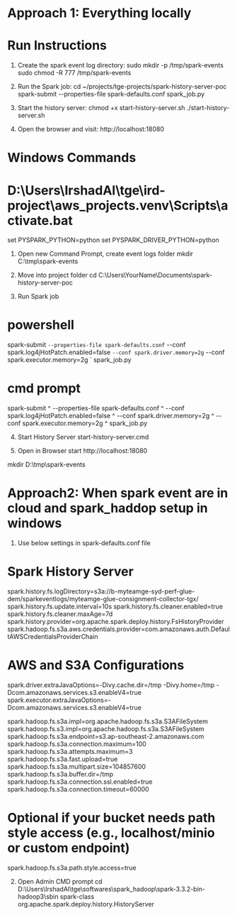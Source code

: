 # Approach 1: Everything locally
# Run Instructions  
1. Create the spark event log directory: 
   sudo mkdir -p /tmp/spark-events 
   sudo chmod -R 777 /tmp/spark-events 
 
2. Run the Spark job: 
   cd ~/projects/tge-projects/spark-history-server-poc
   spark-submit --properties-file spark-defaults.conf spark_job.py 
 
3. Start the history server: 
   chmod +x start-history-server.sh 
   ./start-history-server.sh 
 
4. Open the browser and visit: 
   http://localhost:18080 

# Windows Commands
# D:\Users\IrshadAl\tge\ird-project\aws_projects\.venv\Scripts\activate.bat
set PYSPARK_PYTHON=python
set PYSPARK_DRIVER_PYTHON=python

1. Open new Command Prompt, create event logs folder
   mkdir C:\tmp\spark-events

2. Move into project folder
   cd C:\Users\YourName\Documents\spark-history-server-poc

3. Run Spark job
# powershell
spark-submit `
  --properties-file spark-defaults.conf `
  --conf spark.log4jHotPatch.enabled=false `
  --conf spark.driver.memory=2g `
  --conf spark.executor.memory=2g `
  spark_job.py

  # cmd prompt
  spark-submit ^
  --properties-file spark-defaults.conf ^
  --conf spark.log4jHotPatch.enabled=false ^
  --conf spark.driver.memory=2g ^
  --conf spark.executor.memory=2g ^
  spark_job.py

4. Start History Server
   start-history-server.cmd

5. Open in Browser
   start http://localhost:18080

mkdir D:\tmp\spark-events


# Approach2: When spark event are in cloud and spark_haddop setup in windows
1. Use below settings in spark-defaults.conf file
# Spark History Server
spark.history.fs.logDirectory=s3a://b-myteamge-syd-perf-glue-dem/sparkeventlogs/myteamge-glue-consignment-collector-tgx/
spark.history.fs.update.interval=10s
spark.history.fs.cleaner.enabled=true
spark.history.fs.cleaner.maxAge=7d
spark.history.provider=org.apache.spark.deploy.history.FsHistoryProvider
spark.hadoop.fs.s3a.aws.credentials.provider=com.amazonaws.auth.DefaultAWSCredentialsProviderChain

# AWS and S3A Configurations
spark.driver.extraJavaOptions=-Divy.cache.dir=/tmp -Divy.home=/tmp -Dcom.amazonaws.services.s3.enableV4=true
spark.executor.extraJavaOptions=-Dcom.amazonaws.services.s3.enableV4=true

spark.hadoop.fs.s3a.impl=org.apache.hadoop.fs.s3a.S3AFileSystem
spark.hadoop.fs.s3.impl=org.apache.hadoop.fs.s3a.S3AFileSystem
spark.hadoop.fs.s3a.endpoint=s3.ap-southeast-2.amazonaws.com
spark.hadoop.fs.s3a.connection.maximum=100
spark.hadoop.fs.s3a.attempts.maximum=3
spark.hadoop.fs.s3a.fast.upload=true
spark.hadoop.fs.s3a.multipart.size=104857600
spark.hadoop.fs.s3a.buffer.dir=/tmp
spark.hadoop.fs.s3a.connection.ssl.enabled=true
spark.hadoop.fs.s3a.connection.timeout=60000

# Optional if your bucket needs path style access (e.g., localhost/minio or custom endpoint)
spark.hadoop.fs.s3a.path.style.access=true


2. Open Admin CMD prompt 
cd D:\Users\IrshadAl\tge\softwares\spark_hadoop\spark-3.3.2-bin-hadoop3\sbin
spark-class org.apache.spark.deploy.history.HistoryServer
